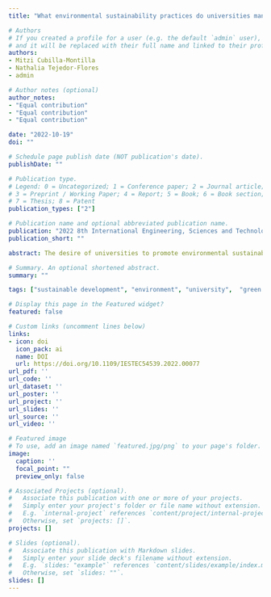 ```yaml
---
title: "What environmental sustainability practices do universities manage for sustainable development"

# Authors
# If you created a profile for a user (e.g. the default `admin` user), write the username (folder name) here 
# and it will be replaced with their full name and linked to their profile.
authors:
- Mitzi Cubilla-Montilla
- Nathalia Tejedor-Flores
- admin

# Author notes (optional)
author_notes:
- "Equal contribution"
- "Equal contribution"
- "Equal contribution"

date: "2022-10-19"
doi: ""

# Schedule page publish date (NOT publication's date).
publishDate: ""

# Publication type.
# Legend: 0 = Uncategorized; 1 = Conference paper; 2 = Journal article;
# 3 = Preprint / Working Paper; 4 = Report; 5 = Book; 6 = Book section;
# 7 = Thesis; 8 = Patent
publication_types: ["2"]

# Publication name and optional abbreviated publication name.
publication: "2022 8th International Engineering, Sciences and Technology Conference (IESTEC)"
publication_short: ""

abstract: The desire of universities to promote environmental sustainability is reflected in initiatives that seek to implement policies to promote green and sustainable campuses, not only in environmental issues but also in social and economic aspects, thus covering the three dimensions of sustainability. In this sense, several approaches have been developed; among these, we can mention the UI GreenMetric University Ranking, an international reference, developed in 2010, by the University of Indonesia. Considering the results of said ranking, there has been an increase in the number of participating universities. Therefore, this article has two purposes; on the one hand, to analyze whether, over the last seven years (2015-2021) there have been significant variations between the categories that make up the UI GreenMetric world sustainability ranking; on the other hand, to establish possible relationships between these categories. For this, a multivariate statistical method has been used; in this case, STATIS Dual allows universities to be analyzed simultaneously in the established period in the different world ranking categories. The results show favorable changes throughout the study period, in five of the six ranking categories. Furthermore, the study shows that the categories Education, Transport, Water, Waste and Energy, and Climate Change correlate. The Water and Waste categories are the ones that provide the most information, in the search for sustainability. We hope that our results are useful for decision-makers in universities.

# Summary. An optional shortened abstract.
summary: ""

tags: ["sustainable development", "environment", "university",  "green campuses",  "GreenMetric",  "Multivariate Analysis",  "Statis Dual"]

# Display this page in the Featured widget?
featured: false

# Custom links (uncomment lines below)
links:
- icon: doi
  icon_pack: ai
  name: DOI
  url: https://doi.org/10.1109/IESTEC54539.2022.00077
url_pdf: ''
url_code: ''
url_dataset: ''
url_poster: ''
url_project: ''
url_slides: ''
url_source: ''
url_video: ''

# Featured image
# To use, add an image named `featured.jpg/png` to your page's folder. 
image:
  caption: ''
  focal_point: ""
  preview_only: false

# Associated Projects (optional).
#   Associate this publication with one or more of your projects.
#   Simply enter your project's folder or file name without extension.
#   E.g. `internal-project` references `content/project/internal-project/index.md`.
#   Otherwise, set `projects: []`.
projects: []

# Slides (optional).
#   Associate this publication with Markdown slides.
#   Simply enter your slide deck's filename without extension.
#   E.g. `slides: "example"` references `content/slides/example/index.md`.
#   Otherwise, set `slides: ""`.
slides: []
---
```


